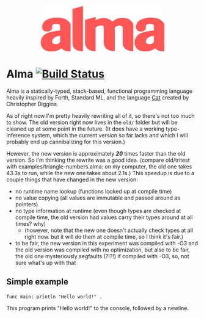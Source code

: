 <p align="center">
  <img src="almalogo.svg" title="(alma logo)" width="324" height="119" />
</p>

Alma [![Build Status](https://travis-ci.org/broomweed/alma.svg?branch=master)](https://travis-ci.org/broomweed/alma)
====

Alma is a statically-typed, stack-based, functional programming language
heavily inspired by Forth, Standard ML, and the language [Cat][cat] created
by Christopher Diggins.

As of right now I'm pretty heavily rewriting all of it, so there's not
too much to show. The old version right now lives in the `old/` folder
but will be cleaned up at some point in the future. (It does have a working
type-inference system, which the current version so far lacks and which
I will probably end up cannibalizing for this version.)

However, the new version is approximately ***20*** times faster than
the old version. So I'm thinking the rewrite was a good idea. (compare
old/tritest with examples/triangle-numbers.alma: on my computer, the
old one takes 43.3s to run, while the new one takes about 2.1s.) This
speedup is due to a couple things that have changed in the new version:

  * no runtime name lookup (functions looked up at compile time)
  * no value copying (all values are immutable and passed around as pointers)
  * no type information at runtime (even though types are checked at compile
    time, the old version had values carry their types around at all times? why)
    - (however, note that the new one doesn't actually check types at all
        right now. but it will do them at compile time, so I think it's fair.)
  * to be fair, the new version in this experiment was compiled with -O3
    and the old version was compiled with no optimization, but also to be fair,
    the old one mysteriously segfaults (?!?!) if compiled with -O3, so, not
    sure what's up with that

  [cat]: https://www.codeproject.com/articles/16247/cat-a-statically-typed-programming-language-interp

Simple example
--------------

```
func main: println "Hello world!" .
```
This program prints "Hello world!" to the console, followed by a newline.
